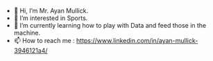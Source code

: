 - 👋 Hi, I’m Mr. Ayan Mullick.
- 👀 I’m interested in Sports.
- 🌱 I’m currently learning how to play with Data and feed those in the machine.
- 📫 How to reach me : https://www.linkedin.com/in/ayan-mullick-3946121a4/

<!---
ayanmgithub/ayanmgithub is a ✨ special ✨ repository because its `README.md` (this file) appears on your GitHub profile.
You can click the Preview link to take a look at your changes.
--->
